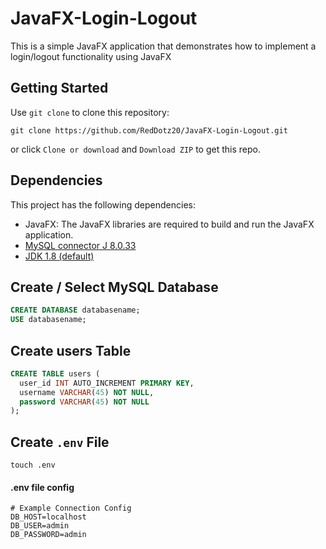 # JavaFX-Login-Logout
This is a simple JavaFX application that demonstrates how to implement a login/logout functionality using JavaFX

## Getting Started

Use `git clone` to clone this repository:

```console
git clone https://github.com/RedDotz20/JavaFX-Login-Logout.git
```

or click `Clone or download` and `Download ZIP` to get this repo.

## Dependencies

This project has the following dependencies:
- JavaFX: The JavaFX libraries are required to build and run the JavaFX application.
- [MySQL connector J 8.0.33](https://dev.mysql.com/downloads/connector/j/)
- [JDK 1.8 (default)](https://www.oracle.com/ph/java/technologies/javase/javase8-archive-downloads.html)

## Create / Select MySQL Database

```sql
CREATE DATABASE databasename;
USE databasename;
```

## Create users Table

```sql
CREATE TABLE users (
  user_id INT AUTO_INCREMENT PRIMARY KEY,
  username VARCHAR(45) NOT NULL,
  password VARCHAR(45) NOT NULL
);
```

## Create `.env` File

```console
touch .env
```

#### .env file config

```env
# Example Connection Config
DB_HOST=localhost
DB_USER=admin
DB_PASSWORD=admin
```
